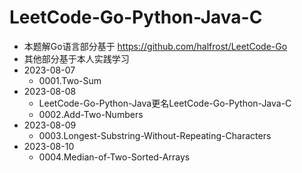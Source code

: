 # LeetCode-Go-Python-Java-C
- 本题解Go语言部分基于
https://github.com/halfrost/LeetCode-Go
- 其他部分基于本人实践学习
- 2023-08-07
  - 0001.Two-Sum
- 2023-08-08
  - LeetCode-Go-Python-Java更名LeetCode-Go-Python-Java-C
  - 0002.Add-Two-Numbers
- 2023-08-09
  - 0003.Longest-Substring-Without-Repeating-Characters
- 2023-08-10
  - 0004.Median-of-Two-Sorted-Arrays

